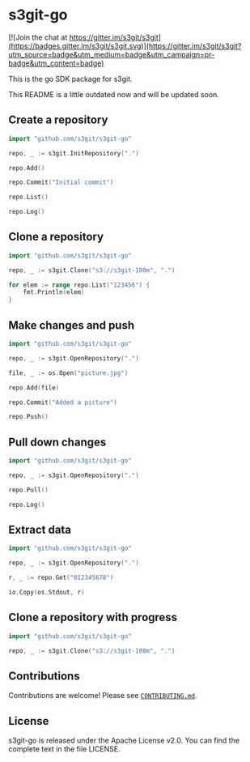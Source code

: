 s3git-go
========

[![Join the chat at https://gitter.im/s3git/s3git](https://badges.gitter.im/s3git/s3git.svg)](https://gitter.im/s3git/s3git?utm_source=badge&utm_medium=badge&utm_campaign=pr-badge&utm_content=badge)

This is the go SDK package for s3git.

This README is a little outdated now and will be updated soon.

Create a repository
-------------------

```go
import "github.com/s3git/s3git-go"

repo, _ := s3git.InitRepository(".")

repo.Add()

repo.Commit("Initial commit")

repo.List()

repo.Log()
```

Clone a repository
------------------

```go
import "github.com/s3git/s3git-go"

repo, _ := s3git.Clone("s3://s3git-100m", ".")

for elem := range repo.List("123456") {
    fmt.Println(elem)
}
```

Make changes and push
---------------------

```go
import "github.com/s3git/s3git-go"

repo, _ := s3git.OpenRepository(".")

file, _ := os.Open("picture.jpg")

repo.Add(file)

repo.Commit("Added a picture")

repo.Push()
```

Pull down changes
-----------------

```go
import "github.com/s3git/s3git-go"

repo, _ := s3git.OpenRepository(".")

repo.Pull()

repo.Log()
```

Extract data
------------

```go
import "github.com/s3git/s3git-go"

repo, _ := s3git.OpenRepository(".")

r, _ := repo.Get("012345678")

io.Copy(os.Stdout, r)
```

Clone a repository with progress
--------------------------------

```go
import "github.com/s3git/s3git-go"

repo, _ := s3git.Clone("s3://s3git-100m", ".")

```

Contributions
-------------

Contributions are welcome! Please see [`CONTRIBUTING.md`](CONTRIBUTING.md).

License
-------

s3git-go is released under the Apache License v2.0. You can find the complete text in the file LICENSE.
